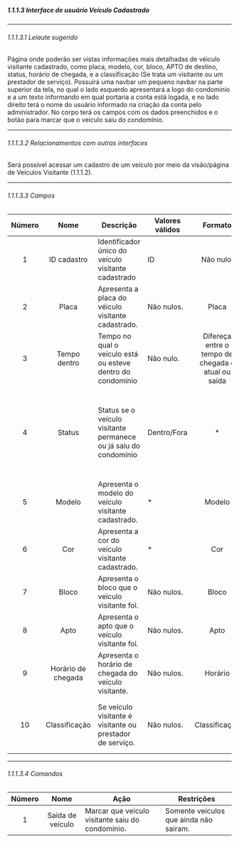 ##### 1.1.1.3 Interface de usuário Veículo Cadastrado

---

###### 1.1.1.3.1 Leiaute sugerido
Página onde poderão ser vistas informações mais detalhadas de véiculo visitante cadastrado, como placa, modelo, cor, bloco, APTO de destino, status, horário de chegada, e a classificação (Se trata um visitante ou um prestador de serviço).
Possuirá uma navbar um pequeno navbar na parte superior da tela, no qual o lado esquerdo apresentará a logo do condominío e a um texto informando em qual portaria a conta está logada, e no lado direito terá o nome do usuário informado na criação da conta pelo administrador.
No corpo terá os campos com os dados preenchidos e o botão para marcar que o veículo saiu do condomínio.

---

###### 1.1.1.3.2 Relacionamentos com outras interfaces
Será possível acessar um cadastro de um veículo por meio da visão/página de Veículos Visitante (1.1.1.2).

---

###### 1.1.1.3.3 Campos
| Número | Nome | Descrição | Valores válidos | Formato | Tipo | Restrições |
| :----: | :--: | --------- | --------------- | :-----: | :--: | ---------- |
|    1    |   ID cadastro   |      Identificador único do veículo visitante cadastrado     |        ID         |     Não nulo.    |   ID.   |     Todos os cadastros devem possuir um.       |
|    2    |   Placa   |     Apresenta a placa do véiculo visitante cadastrado.      |     Não nulos.   |    Placa     |   Text.   |     *       |
|    3    |   Tempo dentro   |     Tempo no qual o veículo está ou esteve dentro do condomínio      |     Não nulo.            |    Difereça entre o tempo de chegada e atual ou saída     |   Time   |     Tempo válido.       |
|    4    |   Status   |     Status se o veículo visitante permanece ou já saiu do condomínio      |        Dentro/Fora         |    *     |   *   |      Apenas essas duas opções, não terá como voltar atrás após marcar como fora.      |
|    5    |   Modelo   |     Apresenta o modelo do veículo visitante cadastrado.      |     *   |    Modelo     |   Text.   |     *       |
|    6    |   Cor   |     Apresenta a cor do veículo visitante cadastrado.      |     *   |    Cor     |   Text.   |     *       |
|    7    |   Bloco   |     Apresenta o bloco que o veículo visitante foi.      |     Não nulos.   |    Bloco     |   Text.   |     *       |
|    8    |   Apto   |     Apresenta o apto que o veículo visitante foi.      |     Não nulos.   |    Apto     |   Text.   |     *       |
|    9    |   Horário de chegada   |     Apresenta o horário de chegada do veículo visitante.      |     Não nulos.   |    Horário     |   Time.   |     *       |
|    10    |   Classificação   |     Se veículo visitante é visitante ou prestador de serviço.      |     Não nulos.   |    Classificação     |   Classificação.   |     Apenas visitante ou prestador de serviço.       |

---

###### 1.1.1.3.4 Comandos
| Número | Nome | Ação | Restrições |
| :----: | :--: | ---- | ---------- |
|    1    |   Saída de veículo    |   Marcar que veículo visitante saiu do condomínio.   |      Somente veículos que ainda não sairam.      |